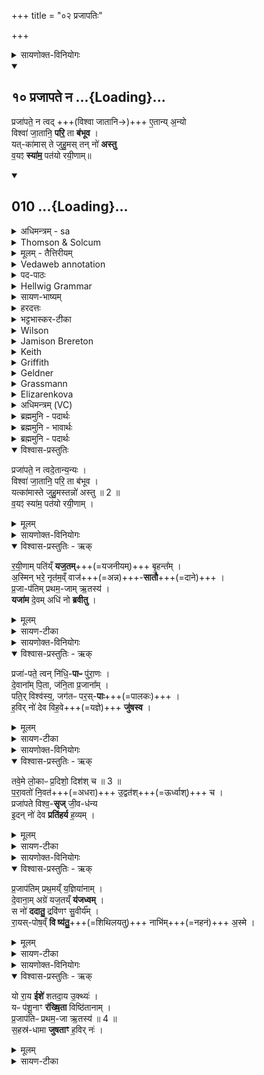 +++
title = "०२ प्रजापतिः"

+++
<details><summary>सायणोक्त-विनियोगः</summary>

6अथ 'यः प्रजाकामः पशुकामस्स्यात्स एतं प्राजापत्यमजं तूबरमालभेत' इत्यस्य पशोः सूक्ते वपायाः पुरोनुवाक्यामाह - 
</details>
<div class="js_include" includetitle="false" newlevelforh1="2" unfilled url="/vedAH_Rk/shAkalam/saMhitA/vishvAsa-prastutiH/10/121/10_prajApate_na.md">
<details open><summary><h2>१० प्रजापते न ...{Loading}...</h2></summary>


प्रजा॑पते॒ न त्वद् +++(विश्वा जातानि→)+++ ए॒तान्य् अ॒न्यो  
विश्वा॑ जा॒तानि॒ **परि॒** ता **ब॑भूव** ।  
यत्-का॑मास् ते जुहु॒मस् तन् नो॑ **अस्तु**  
व॒यꣵ **स्या॑म॒** पत॑यो रयी॒णाम्॥
</details>
</div>
<div class="js_include" includetitle="false" newlevelforh1="2" unfilled url="/vedAH_Rk/shAkalam/saMhitA/sarvASh_TIkAH/10/121/10_prajApate_na.md">
<details open><summary><h2>010 ...{Loading}...</h2></summary>
<details><summary>अधिमन्त्रम् - sa</summary>

- देवता - कः
- ऋषिः - हिरण्यगर्भः प्राजापत्यः
- छन्दः - त्रिष्टुप्
</details>
<details><summary>Thomson & Solcum</summary>

प्र꣡जापते न꣡ त्व꣡द् एता꣡नि अन्यो꣡  
वि꣡श्वा जाता꣡नि प꣡रि ता꣡ बभूव  
य꣡त्कामास् ते जुहुम꣡स् त꣡न् नो अस्तु  
वयं꣡ सियाम प꣡तयो रयीणा꣡म्
</details>
<details><summary>मूलम् - तैत्तिरीयम्</summary>

प्रजा॑पते॒ न त्वदे॒तान्य॒न्यः । विश्वा॑ जा॒तानि॒ परि॒ ता ब॑भूव । यत्का॑मास्ते जुहु॒मस्तन्नो॑ अस्तु । व॒यꣵ स्या॑म॒ पत॑यो रयी॒णाम्॥
</details>
<details><summary>Vedaweb annotation</summary>

##### Strata
Popular for linguistic reasons, and possibly also for non-linguistic reasons

##### Pāda-label
popular  
popular  
popular  
popular;; repeated line
##### Morph
anyáḥ ← anyá- (nominal stem)  
{case:NOM, gender:M, number:SG}

etā́ni ← eṣá (pronoun)  
{case:ACC, gender:N, number:PL}

ná ← ná (invariable)  
{}

prájāpate ← prajā́pati- (nominal stem)  
{case:VOC, gender:M, number:SG}

tvát ← tvám (pronoun)  
{case:ABL, number:SG}

babhūva ← √bhū- (root)  
{number:SG, person:3, mood:IND, tense:PRF, voice:ACT}

jātā́ni ← √janⁱ- (root)  
{case:ACC, gender:N, number:PL, non-finite:PPP}

pári ← pári (invariable)  
{}

tā́ ← sá- ~ tá- (pronoun)  
{case:ACC, gender:N, number:PL}

víśvā ← víśva- (nominal stem)  
{case:ACC, gender:N, number:PL}

astu ← √as- 1 (root)  
{number:SG, person:3, mood:IMP, tense:PRS, voice:ACT}

juhumáḥ ← √hu- (root)  
{number:PL, person:1, mood:IND, tense:PRS, voice:ACT}

naḥ ← ahám (pronoun)  
{case:ACC, number:PL}

tát ← sá- ~ tá- (pronoun)  
{case:NOM, gender:N, number:SG}

te ← tvám (pronoun)  
{case:DAT, number:SG}

yátkāmāḥ ← yátkāma- (nominal stem)  
{case:NOM, gender:M, number:PL}

pátayaḥ ← páti- (nominal stem)  
{case:NOM, gender:M, number:PL}

rayīṇā́m ← rayí- ~ rāy- (nominal stem)  
{case:GEN, gender:M, number:PL}

syāma ← √as- 1 (root)  
{number:PL, person:1, mood:OPT, tense:PRS, voice:ACT}

vayám ← ahám (pronoun)  
{case:NOM, number:PL}

</details>
<details><summary>पद-पाठः</summary>

प्रजा॑ऽपते । न । त्वत् । ए॒तानि॑ । अ॒न्यः । विश्वा॑ । जा॒तानि॑ । परि॑ । ता । ब॒भू॒व॒ ।  
यत्ऽका॑माः । ते॒ । जु॒हु॒मः । तत् । नः॒ । अ॒स्तु॒ । व॒यम् । स्या॒म॒ । पत॑यः । र॒यी॒णाम् ॥
</details>
<details><summary>Hellwig Grammar</summary>

-   *prajāpate* ← *prajāpati*
- \[noun\], vocative, singular, masculine
- “Prajapati; Brahma; Dakṣa.”
------------------------------------------------------------------------
- *na*
- \[adverb\]
- “not; like; no; na \[word\].”
------------------------------------------------------------------------
- *tvad* ← *tvat* ← *tvad*
- \[noun\], ablative, singular
- “you.”
------------------------------------------------------------------------
- *etāny* ← *etāni* ← *etad*
- \[noun\], accusative, plural, neuter
- “this; he,she,it (pers. pron.); etad \[word\].”
------------------------------------------------------------------------
- *anyo* ← *anyaḥ* ← *anya*
- \[noun\], nominative, singular, masculine
- “other; another(a); remaining; different; anya \[word\]; other than;
    more(a); fresh; any(a).”
------------------------------------------------------------------------
- *viśvā* ← *viśva*
- \[noun\], accusative, plural, neuter
- “all(a); whole; complete; each(a); viśva \[word\]; completely;
    wholly.”
------------------------------------------------------------------------
- *jātāni* ← *jan*
- \[verb noun\], accusative, plural
- “become; originate; be born; transform; happen; result; grow; beget;
    produce; create; conceive; separate; cause; give birth; grow;
    produce; generate; be; become; arise; come on.”
------------------------------------------------------------------------
- *pari*
- \[adverb\]
- “from; about; around.”
------------------------------------------------------------------------
- *tā* ← *tad*
- \[noun\], accusative, plural, neuter
- “this; he,she,it (pers. pron.); respective(a); that; nominative;
    then; particular(a); genitive; instrumental; accusative; there; tad
    \[word\]; dative; once; same.”
------------------------------------------------------------------------
- *babhūva* ← *bhū*
- \[verb\], singular, Perfect indicative
- “become; be; originate; transform; happen; result; exist; be born;
    be; be; come to life; grow; elapse; come to mind; thrive; become;
    impend; show; conceive; understand; stand; constitute; serve; apply;
    behave.”
------------------------------------------------------------------------
- *yatkāmās* ← *yad*
- \[noun\]
- “who; which; yat \[pronoun\].”
------------------------------------------------------------------------
- *yatkāmās* ← *kāmāḥ* ← *kāma*
- \[noun\], nominative, plural, masculine
- “wish; desire; sexual love; sexual desire; desire; Kama; sensuality;
    love; purpose; sexual arousal; pleasure; enjoyment; licentiousness;
    kāma \[word\]; sexual intercourse; thorn apple; wish.”
------------------------------------------------------------------------
- *te* ← *tvad*
- \[noun\], dative, singular
- “you.”
------------------------------------------------------------------------
- *juhumas* ← *juhumaḥ* ← *hu*
- \[verb\], plural, Present indikative
- “sacrifice; offer; pour; worship.”
------------------------------------------------------------------------
- *tan* ← *tat* ← *tad*
- \[noun\], nominative, singular, neuter
- “this; he,she,it (pers. pron.); respective(a); that; nominative;
    then; particular(a); genitive; instrumental; accusative; there; tad
    \[word\]; dative; once; same.”
------------------------------------------------------------------------
- *no* ← *naḥ* ← *mad*
- \[noun\], dative, plural
- “I; mine.”
------------------------------------------------------------------------
- *astu* ← *as*
- \[verb\], singular, Present imperative
- “be; exist; become; originate; happen; result; be; dwell; be born;
    stay; be; equal; exist; transform.”
------------------------------------------------------------------------
- *vayaṃ* ← *vayam* ← *mad*
- \[noun\], nominative, plural
- “I; mine.”
------------------------------------------------------------------------
- *syāma* ← *as*
- \[verb\], plural, Present optative
- “be; exist; become; originate; happen; result; be; dwell; be born;
    stay; be; equal; exist; transform.”
------------------------------------------------------------------------
- *patayo* ← *patayaḥ* ← *pati*
- \[noun\], nominative, plural, masculine
- “husband; overlord; king; deity; īśvara; ruler; pati \[word\];
    commanding officer; leader; owner; mayor; lord.”
------------------------------------------------------------------------
- *rayīṇām* ← *rayi*
- \[noun\], genitive, plural, masculine
- “wealth; property.”
------------------------------------------------------------------------
</details>
<details><summary>सायण-भाष्यम्</summary>

हे **प्रजापते** **त्वत्** त्वत्तोऽन्यः कश्चित् **एतानि** इदानीं वर्तमानानि **विश्वा** विश्वानि सर्वाणि ॥  ‘ शेश्छन्दसि बहुलम् ' इति शेर्लोपः ॥ **जातानि** प्रथमविकारभाञ्जि **ता** तानि सर्वाणि भूतजातानि **न** **परि** **बभूव**  न परिगृह्णाति । न व्याप्नोति । त्वमेवैतानि परिगृह्य स्रष्टुं शक्नोषीति भावः । परिपूर्वो भवतिः परिग्रहार्थः । वयं च **यत्कामाः** यत्फलं कामयमानाः **ते** तुभ्यं जुहुमः हवींषि प्रयच्छामः **तत्** फलं **नः** अस्माकम् **अस्तु** भवतु । तथा **वयं** च **रयीणां** धनानां **पतयः** ईश्वराः **स्याम** भवेम ॥ नामन्यतरस्याम् ' इति नाम उदात्तत्वम् ॥ ॥ ४ ॥
________________
हे प्रजापते! त्वदन्यः कश्चिदपि जातानि उत्पन्नानि यान्येतानि विश्वानि लोकजातानि सन्ति ता तानि परिबभूव परितो व्याप्तुं त्वत् त्वत्तोऽन्यः कोऽपि न समर्थः । वयं यत्कामा येन फलकामेन युक्ताः सन्तस्ते तुभ्यं जुहुमः तत्फलं नोऽस्माकमस्तु सिध्यतु । वयं त्यत्प्रसादाद्रयीणां धनानां पतयः स्याम ॥
</details>
<details><summary>हरदत्तः</summary>

प्रजापत इति ॥ हे प्रजापते त्वत् त्वत्तः अन्यः एतानि विश्वा विश्वानि जातानि जनिमन्ति वस्तूनि कश्चिदपि न परिबभूव । परिपूर्वो भवतिः परिग्रहे वर्तते । वर्तमाने लिट्, परिगृह्वाति । न त्वदन्यः परिग्रहीतुं समर्थ इत्यर्थःस । ता तान्येतानि प्रसिद्धानि भुवनादीनीत्यर्थः यत्कामा यत् कामयमाना वयं ते तुभ्यं जुहुमः तन्नः अस्माकं अस्तु संपद्यताम् । कि पुनस्तत्? वयं रयीणां पतयः स्याम ॥
</details>
<details><summary>भट्टभास्कर-टीका</summary>

हे प्रजापते तान्येतानि विश्वानि जातानि भूतानि त्वत्तोन्यः कश्चिदपि परिभवति निजेन महिम्ना व्याप्नोति । यत्कामास्ते जुहुमो वयं तदस्माकमस्तु । किं च - वयं रयीणां पतयः स्याम भूयास्मेति ॥
___________
हे प्रजापते त्वत्तोन्यः कश्चिदपि तान्येतानि विश्वा विश्वानि जातानि जन्मवन्ति वस्तूनि परिबभूव परिभवति वाप्नोति परिगृह्णाति वा । यद्वा - त्वदेतानि त्वत्तो जातानि विश्वानि वस्तूनि कश्चिदन्यः पीरबभूव न त्वमेव परिभवसि, तस्मादेवं तावन्महानुभावस्त्वम् । न च मया किञ्चिदज्ञातमस्ति ; अतो यत्कामा यत्फलं कामयमानाः ते जुहुमस्तन्नोस्माकमस्तु त्वत्प्रसादात् स कामोस्माकं सम्पद्यताम् । 'शीलिकामिभिक्षाचरिभ्यः' इति णः, पूर्वपदप्रकृतिस्वरत्वं च । इदं तु विशेषेणेत्याह - वयं रयीणां धनानां पतयः सर्वदा स्यामेत्याशास्ते ॥
__________________
हे प्रजापते न खलु कश्चित् त्वत्तोन्यः तान्येतानि विश्वानि जातानि भूतानि परिबभूव परिभवति । तस्माद्यत्कामा वयं जुहुमस्तन्नोस्माकमस्तु । किञ्च - वयं रयीणां पतयस्स्वामिनश्च स्यामेति ॥
______________
हे प्रजापते त्वदन्य एतानि विश्वानि जातानि भुवनानि परिबभूव सर्वतो व्याप्नोति । तस्माद्यद्यत्कामयमानास्ते जुहुमो वयं तत्तथैवास्माकमस्तु वयं रयीणां पतयस्स्यामेति ॥
</details>
<details><summary>Wilson</summary>

#### English translation:

“No other than you, **Prajāpati**, has given existence to all these beings; may that object of our desiresfor which we sacrifice to you be ours, may we be the possessors of riches.”

#### Commentary by Sāyaṇa: Ṛgveda-bhāṣya

**Yajus**. 10.20; **Nirukta** 10.43
</details>
<details><summary>Jamison Brereton</summary>

O Prajāpati! No one other than you has encompassed all these things  that have been born.  
Let what we desire as we make oblation to you be ours. We would be  lords of riches.
</details>
<details><summary>Keith</summary>

O Prajapati, none other than thou  
Hath encompassed all these beings;  
Be that ours for which we sacrifice to thee  
May we be lords of wealth.
________________
O Prajapati, none other than thou  
Comprehendeth all these creatures [6].  
What we seek when we sacrifice to thee, let that be ours;  
May we be lords of riches.

</details>
<details><summary>Griffith</summary>

Prajapati! thou only comprehendest all these created things, and none beside thee.  
     Grant us our hearts' desire when we invoke thee: may we have store of riches in possession.
</details>
<details><summary>Geldner</summary>

Prajapati, kein anderer als du umspannt schützend alle diese Geschöpfe. Mit welchem Wunsche wir dir opfern, der werde uns zuteil! Wir möchten Gebieter von Reichtümern sein!
</details>
<details><summary>Grassmann</summary>

Pradschāpati, kein anderer als du nur hält alle diese Wesen hier umschlungen, Um was wir heischend flehn, das mög' uns werden; wir mögen sein die Herren reicher Schätze.
</details>
<details><summary>Elizarenkova</summary>

О Праджапати! Никто, кроме тебя,  
Не охватил все эти существа.  
С каким желанием мы совершаем тебе возлияния, да сбудется оно для нас!  
Какого бога мы почтили жертвенным возлиянием?
</details>
<details><summary>अधिमन्त्रम् (VC)</summary>

- कः
- हिरण्यगर्भः प्राजापत्यः
- विराट्त्रिष्टुप्
- धैवतः
</details>
<details><summary>ब्रह्ममुनि - पदार्थः</summary>

पदार्थान्वयभाषाः -  (प्रजापते) हे उत्पन्नमात्र के पालक स्वामी ! (त्वत्-अन्यः) तुझसे भिन्न (विश्वा जातानि) सब उत्पन्न हुईं (ता-एता) उन पूर्व की इन वर्तमान की वस्तुओं को (न परि बभूव) न परिभव करता है-अधिकृत करता है (यत्कामाः) जिस कामना को रखते हुए हम (ते जुहुमः) तेरे लिये अपने भाव को समर्पित करते हैं (तत्-नः अस्तु) वह हमारे लिये होवे, (वयम्) हम (रयीणाम्) विविध धनों के (पतयः स्याम) स्वामी होवें ॥१०॥
</details>
<details><summary>ब्रह्ममुनि - भावार्थः</summary>

भावार्थभाषाः -  जो वस्तुएँ पूर्व उत्पन्न हुईं या वर्तमान में होती हैं, उन सबका परमात्मा अधिष्ठाता है, अन्य नहीं, जिस-जिस कामना को लेकर मनुष्य भावना प्रस्तुत करते हैं, वह पूरी होती है, मनुष्य आवश्यक धनों के स्वामी बन जाते हैं ॥१०॥
</details>
<details><summary>ब्रह्ममुनि - पदार्थः</summary>

पदार्थान्वयभाषाः -  (प्रजापते) हे प्रजायमानानां पालयितः स्वामिन् ! (त्वत्-अन्यः) त्वत्तो भिन्नः (ता-एतानि विश्वा जातानि न परि बभूव) सर्वाणि खलूत्पन्नानि तानि पूर्वाणि तथेमानि सम्प्रत्युत्पन्नानि वस्तूनि न परि भवति-नाधिकरोति (यत्कामाः-ते जुहुमः) यः कामो येषां ते तुभ्यं स्वात्मभावं समर्पयेम (तत्-नः-अस्तु) तदभीष्टमस्मभ्यं भवतु (वयं रयीणां पतयः स्याम) वयं सर्वविधधनानां स्वामिनो भवेम ॥१०॥
</details>
</details>
</div>
<details open><summary>विश्वास-प्रस्तुतिः</summary>

प्रजा॑पते॒ न त्वदे॒तान्य॒न्यः ।  
विश्वा॑ जा॒तानि॒ परि॒ ता ब॑भूव ।  
यत्का॑मास्ते जुहु॒मस्तन्नो॑ अस्तु ॥ 2 ॥  
व॒यꣵ स्या॑म॒ पत॑यो रयी॒णाम् ।  
</details>
<details><summary>मूलम्</summary>

प्रजा॑पते॒ न त्वदे॒तान्य॒न्यः ।  
विश्वा॑ जा॒तानि॒ परि॒ ता ब॑भूव ।  
यत्का॑मास्ते जुहु॒मस्तन्नो॑ अस्तु ॥ 2 ॥  
व॒यꣵ स्या॑म॒ पत॑यो रयी॒णाम् ।  
</details>
<details><summary>सायणोक्त-विनियोगः</summary>

2अथ वपाया याज्यामाह - 
</details>

<details open><summary>विश्वास-प्रस्तुतिः - ऋक्</summary>

र॒यी॒णाम् पति॑य्ँ **यज॒तम्**+++(=यजनीयम्)+++ बृ॒हन्त᳚म् ।  
अ॒स्मिन् भरे॒ नृत॑म॒व्ँ वाज॑+++(=अन्न)+++-**सातौ**+++(=दाने)+++ ।  
प्र॒जा-प॑तिम् प्रथम॒-जाम् ऋ॒तस्य॑ ।   
**यजा॑म** दे॒वम् अधि॑ नो **ब्रवीतु** ।  
</details>

<details><summary>मूलम्</summary>

र॒यी॒णाम् पति॑य्ँ यज॒तम् बृ॒हन्त᳚म् ।  
अ॒स्मिन्भरे॒ नृत॑म॒व्ँवाज॑सातौ ।  
प्र॒जाप॑तिम्प्रथम॒जामृ॒तस्य॑ ।   
यजा॑म दे॒वमधि॑ नो ब्रवीतु ।  
</details>

<details><summary>सायण-टीका</summary>

भ्रियते संपाद्यते हविरत्रेति भरो यज्ञः । अस्मिन्भरे प्रजापतिं देवं वयं यजाम । कीदृशं देवं? रयीणां पतिं धनस्वामिनम् । यजतं यजनीयम् । बृहन्तं महान्तम् । नृतमं अतिशयेन पुरुषं पुरुषेषूत्तममित्यर्थः । ऋतस्य यज्ञस्य प्रथमजां प्रथममेव जनयितारं 'प्रजापतिर्यज्ञानसृजत' इत्यन्यत्र श्रवणात् । कीदृशे भरे? **वाजसातौ** वाजस्यान्नस्य सातिर्दानं यस्मिन्यज्ञे सोऽयं वाजसातिः तस्मिन् । सोऽयमस्माभिरिष्टः प्रजापतिर्देवेषु मध्ये नोऽस्मानधिकान्ब्रवीतु ॥
</details>

<details><summary>सायणोक्त-विनियोगः</summary>

8अथ पुरोडाशस्य पुरोनुवाक्यामाह - 
</details>
<details open><summary>विश्वास-प्रस्तुतिः - ऋक्</summary>

प्रजा॑-पते॒ त्वन् नि॑धि॒-**पाᳶ** पु॑रा॒णः ।  
दे॒वाना᳚म् पि॒ता, ज॑नि॒ता प्र॒जाना᳚म् ।  
पति॒र् विश्व॑स्य॒, जग॑तᳶ पर॒स्-**पाः**+++(=पालकः)+++ ।   
ह॒विर् नो॑ देव विह॒वे+++(=यज्ञे)+++ **जु॑षस्व** ।  
</details>
<details><summary>मूलम्</summary>

प्रजा॑पते॒ त्वन्नि॑धि॒पाᳶ पु॑रा॒णः ।  
दे॒वाना᳚म्पि॒ता ज॑नि॒ता प्र॒जाना᳚म् ।  
पति॒र्विश्व॑स्य॒ जग॑तᳶ पर॒स्पाः ।   
ह॒विर्नो॑ देव विह॒वे जु॑षस्व ।  
</details>
<details><summary>सायण-टीका</summary>

हे प्रजापते त्वं निधिपाः शङ्खपद्मादीनां निधीनां पालकः । पुराणो जगतः स्रष्टृत्वादनादिः । देवानां पिता पालकः । प्रजानां मनुष्यादीनां जनिता उत्पादयिता । विश्वस्य सर्वस्य जगतः पतिः स्वामी । **परस्पाः** अतिशयेन पालयिता । हे देव विशेषेण हूयन्ते देवा अत्रेति विहवो यज्ञस्तस्मिन्विहवे नोऽस्मदीयं हविर्जुषस्व ॥
</details>
<details><summary>सायणोक्त-विनियोगः</summary>

9अथ पुरोडाशस्य याज्यामाह - 
</details>
<details open><summary>विश्वास-प्रस्तुतिः - ऋक्</summary>

तवे॒मे लो॒काᳶ प्र॒दिशो॒ दिश॑श् च ॥ 3 ॥  
प॒रा॒वतो॑ नि॒वत॑+++(=अधरा)+++ उ॒द्वत॑श्+++(=ऊर्ध्वाश्)+++ च ।  
प्रजा॑पते विश्व॒-**सृज्** जी॒व-ध॑न्य  
इ॒दन् नो॑ देव **प्रति॑हर्य** ह॒व्यम् ।
</details>
<details><summary>मूलम्</summary>

तवे॒मे लो॒काᳶ प्र॒दिशो॒ दिश॑श्च ॥ 3 ॥  
प॒रा॒वतो॑ नि॒वत॑ उ॒द्वत॑श्च ।  
प्रजा॑पते विश्व॒सृज्जी॒वध॑न्य इ॒दन्नो॑ देव ।
प्रति॑हर्य ह॒व्यम् ।
</details>
<details><summary>सायण-टीका</summary>

हे प्रजापते इमे लोका भूरादयो याश्च प्रदिशः प्रधानभूताः प्राच्याद्या या अप्यन्या आग्नेयाद्या दिशस्तत्सर्वं तवैवाधनिम् । लोका विशेष्यन्ते - परावतः दूरदेशस्था द्वीपान्तरादयः, यजनीयम् न्यग्भूताः पातालादयः, उद्वतश्चोर्ध्ववर्तिनः स्वर्गादयोऽपि । हे देव त्वं विश्वसृत् विश्वस्य स्रष्टा पाता वा । जनेषु प्राणिषु धन्यः ईश्वरो जीवधन्यः तादृशो भूत्वा नोऽस्मदीयमिद्रं हव्यं प्रतिहर्य प्रतिगृहाण ॥
</details>
<details><summary>सायणोक्त-विनियोगः</summary>

10अथ हविषः पुरोनुवाक्यामाह - 
</details>
<details open><summary>विश्वास-प्रस्तुतिः - ऋक्</summary>

प्र॒जाप॑तिम् प्रथ॒मय्ँ य॒ज्ञिया॑नाम् ।  
दे॒वाना॒म् अग्रे॑ यज॒तय्ँ **य॑जध्वम्** ।  
स नो॑ **ददातु॒** द्रवि॑णꣳ सु॒वीर्य᳚म् ।  
रा॒यस्-पोष॒व्ँ **वि ष्य॑तु॒**+++(=शिथिलयतु)+++ नाभि॑म्+++(=नहनं)+++ अ॒स्मे ।  
</details>
<details><summary>मूलम्</summary>

प्र॒जाप॑तिम् प्रथ॒मय्ँ य॒ज्ञिया॑नाम् ।  
दे॒वाना॒मग्रे॑ यज॒तय्ँय॑जध्वम् ।  
स नो॑ ददातु॒ द्रवि॑णꣳ सु॒वीर्य᳚म् ।  
रा॒यस्पोष॒व्ँवि ष्य॑तु॒ नाभि॑म॒स्मे ।  
</details>
<details><summary>सायण-टीका</summary>

यज्ञियानां यज्ञयोग्यानां देवानां मध्ये प्रथमं मुख्यं प्रजापतिं यजतं यजनीयमग्रे यजध्वं हे ऋत्विजः आदौ पूजयत । स प्रजापतिर्नोऽस्मभ्यं द्रविणं घनं रायस्पोषं धनपुष्टिं सुवीर्यं शोभनसामर्थ्यं च ददातु प्रयच्छतु । नाभिं नहनं दारिद्य्रादिबन्धनमस्मे **विष्यतु** अस्मत्तः शिथिलयतु ॥
</details>

<details><summary>सायणोक्त-विनियोगः</summary>

11अथ हविषो याज्यामाह - 
</details>
<details open><summary>विश्वास-प्रस्तुतिः - ऋक्</summary>

यो रा॒य **ईशे॑** शतदा॒य उ॒क्थ्यः॑ ।   
यᳶ प॑शू॒नाꣳ **र॑ख्षि॒ता** विष्ठि॑तानाम् ।  
प्र॒जाप॑तिᳶ प्रथम॒-जा ऋ॒तस्य॑ ॥ 4 ॥  
स॒हस्र॑-धामा **जुषताꣳ** ह॒विर् नः॑ ।  
</details>
<details><summary>मूलम्</summary>

यो रा॒य ईशे॑ शतदा॒य उ॒क्थ्यः॑ ।   
यᳶ प॑शू॒नाꣳ र॑ख्षि॒ता विष्ठि॑तानाम् ।  
प्र॒जाप॑तिᳶ प्रथम॒जा ऋ॒तस्य॑ ॥ 4 ॥  
स॒हस्र॑धामा जुषताꣳ ह॒विर्नः॑ ।  
</details>
<details><summary>सायण-टीका</summary>

यः प्रजापतिः शतदायः शतसंख्याकधनप्रदः उक्थ्यः स्तुत्यस्सन् राय ईशे धनस्येश्वरो भवति । यश्च प्रजापतिर्विष्ठितानां विविधमवस्थितानां गोमहिषादीनां पशूनां रक्षिता वर्तते । स प्रजापतिः ऋतस्य यज्ञस्य प्रथमजाः प्रथममुत्पादकः सहस्रधामा सहस्रसंख्याकस्थानयुक्तस्सन् नोऽस्मदीयं हविर्जुषताम् ॥
</details>
